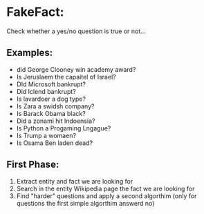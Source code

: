 # FakeFact:
Check whether a yes/no question is true or not...

## Examples:
* did George Clooney win academy award?
* Is Jeruslaem the capaitel of Israel?
* DId Microsoft bankrupt?
* Did Iclend bankrupt?
* Is lavardoer a dog type?
* Is Zara a swidsh company?
* Is Barack Obama black?
* Did a zonami hit Indoensia?
* Is Python a Progaming Lngague? 
* Is Trump a womaen?
* Is Osama Ben laden dead?


## First Phase:
1. Extract entity and fact we are looking for
2. Search in the entity Wikipedia page the fact we are looking for
3. Find "harder" questions and apply a second algorthim (only for questions the first simple algorthim answerd no)
